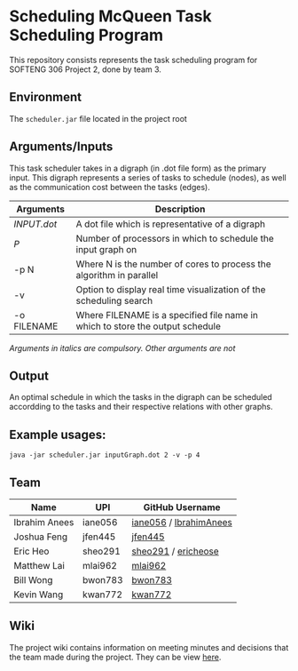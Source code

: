 # Scheduling McQueen Task Scheduling Program

This repository consists represents the task scheduling program for SOFTENG 306 Project 2, done by team 3.

## Environment

The `scheduler.jar` file located in the project root

## Arguments/Inputs

This task scheduler takes in a digraph (in .dot file form) as the primary input. This digraph represents a series of tasks to schedule (nodes), as well as the communication cost between the tasks (edges).

| Arguments   | Description                                                                   |
| ----------- | ----------------------------------------------------------------------------- |
| _INPUT.dot_ | A dot file which is representative of a digraph                               |
| _P_         | Number of processors in which to schedule the input graph on                  |
| -p N        | Where N is the number of cores to process the algorithm in parallel           |
| -v          | Option to display real time visualization of the scheduling search            |
| -o FILENAME | Where FILENAME is a specified file name in which to store the output schedule |

_Arguments in italics are compulsory. Other arguments are not_

## Output

An optimal schedule in which the tasks in the digraph can be scheduled accordding to the tasks and their respective relations with other graphs.

## Example usages:

`java -jar scheduler.jar inputGraph.dot 2 -v -p 4`

## Team

| Name          | UPI     | GitHub Username                                                                         |
| ------------- | ------- | --------------------------------------------------------------------------------------- |
| Ibrahim Anees | iane056 | [iane056](https://github.com/iane056) / [IbrahimAnees](https://github.com/IbrahimAnees) |
| Joshua Feng   | jfen445 | [jfen445](https://github.com/jfen445)                                                   |
| Eric Heo      | sheo291 | [sheo291](https://github.com/sheo291) / [ericheose](https://github.com/ericheose)       |
| Matthew Lai   | mlai962 | [mlai962](https://github.com/mlai962)                                                   |
| Bill Wong     | bwon783 | [bwon783](https://github.com/bwon783)                                                   |
| Kevin Wang    | kwan772 | [kwan772](https://github.com/kwan772)                                                   |

## Wiki

The project wiki contains information on meeting minutes and decisions that the team made during the project. They can be view [here](https://github.com/se306-2022/project-2-project-2-team-3/wiki).
